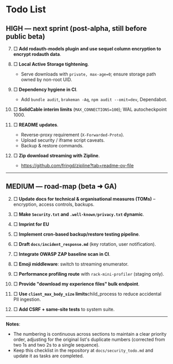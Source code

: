 # Todo List

## HIGH — next sprint (post-alpha, still before public beta)

7. □ **Add rodauth-models plugin and use sequel column encryption to encrypt rodauth data**.

9. □ **Local Active Storage tightening**.

    - Serve downloads with `private, max-age=0`; ensure storage path owned by non-root UID.

10. □ **Dependency hygiene in CI**.

    - Add `bundle audit`, `brakeman -Aq`, `npm audit --omit=dev`, Dependabot.

11. □ **SolidCable interim limits** (`MAX_CONNECTIONS=100`); WAL autocheckpoint 1000.

12. □ **README updates**.

    - Reverse-proxy requirement (`X-Forwarded-Proto`).
    - Upload security / iframe script caveats.
    - Backup & restore commands.

13. □ **Zip download streaming with Zipline**.

    - <https://github.com/fringd/zipline?tab=readme-ov-file>

---

## MEDIUM — road-map (beta ➜ GA)

2. □ **Update docs for technical & organisational measures (TOMs)** – encryption, access controls, backups.

6. □ **Make `Security.txt` and `.well-known/privacy.txt` dynamic**.

1. □ **Imprint for EU**

1. □ **Implement cron-based backup/restore testing pipeline**.

1. □ **Draft `docs/incident_response.md`** (key rotation, user notification).

1. □ **Integrate OWASP ZAP baseline scan in CI**.

1. □ **Emoji middleware**: switch to streaming enumerator.

1. □ **Performance profiling route** with `rack-mini-profiler` (staging only).

1. □ **Provide "download my experience files" bulk endpoint**.

1. □ **Use `client_max_body_size` limits**child_process to reduce accidental PII ingestion.

1. □ **Add CSRF + same-site tests** to system suite.

---

**Notes**:

- The numbering is continuous across sections to maintain a clear priority order, adjusting for the original list's duplicate numbers (corrected from two 1s and two 2s to a single sequence).
- Keep this checklist in the repository at `docs/security_todo.md` and update it as tasks are completed.
